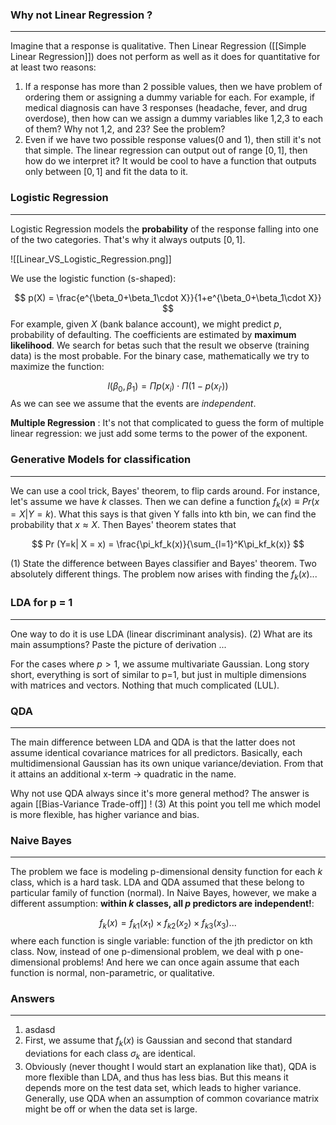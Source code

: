 ### Why not Linear Regression ?
---
Imagine that a response is qualitative. Then Linear Regression ([[Simple Linear Regression]]) does not perform as well as it does for quantitative for at least two reasons:
1) If a response has more than 2 possible values, then we have problem of ordering them or assigning a dummy variable for each. For example, if medical diagnosis can have 3 responses (headache, fever, and drug overdose), then how can we assign a dummy variables like 1,2,3 to each of them? Why not 1,2, and 23? See the problem?
2) Even if we have two possible response values(0 and 1), then still it's not that simple. The linear regression can output out of range $[0,1]$, then how do we interpret it? It would be cool to have a function that outputs only between $[0,1]$ and fit the data to it. 

### Logistic Regression 
---
Logistic Regression models the **probability** of the response falling into one of the two categories. That's why it always outputs $[0,1]$. 

![[Linear_VS_Logistic_Regression.png]]

We use the logistic function (s-shaped):

$$
p(X) = \frac{e^{\beta_0+\beta_1\cdot X}}{1+e^{\beta_0+\beta_1\cdot X}}
$$
For example, given $X$ (bank balance account), we might predict $p$, probability of defaulting. The coefficients are estimated by **maximum likelihood**. We search for betas such that the result we observe (training data) is the most probable. For the binary case, mathematically we try to maximize the function:

$$
l(\beta_0, \beta_1) = \Pi p(x_i)\cdot \Pi (1-p(x_{i'}))
$$
As we can see we assume that the events are *independent*. 

**Multiple Regression** : It's not that complicated to guess the form of multiple linear regression: we just add some terms to the power of the exponent. 

### Generative Models for classification 
---
We can use a cool trick, Bayes' theorem, to flip cards around. For instance, let's assume we have $k$ classes. Then we can define a function $f_k(x) \equiv Pr(x=X|Y = k)$. What this says is that given Y falls into kth bin, we can find the probability that $x \approx X$. Then Bayes' theorem states that 

$$
Pr (Y=k| X = x) = \frac{\pi_kf_k(x)}{\sum_{l=1}^K\pi_kf_k(x)}
$$

(1) State the difference between Bayes classifier and Bayes' theorem. Two absolutely different things. The problem now arises with finding the $f_k(x)$... 

### LDA for p = 1
---
One way to do it is use LDA (linear discriminant analysis). (2) What are its main assumptions? Paste the picture of derivation ... 


For the cases where $p>1$, we assume multivariate Gaussian. Long story short, everything is sort of similar to p=1, but just in multiple dimensions with matrices and vectors. Nothing that much complicated (LUL). 
### QDA 
---
The main difference between LDA and QDA is that the latter does not assume identical covariance matrices for all predictors. Basically, each multidimensional Gaussian has its own unique variance/deviation. From that it attains an additional x-term $\rightarrow$ quadratic in the name.

Why not use QDA always since it's more general method? The answer is again [[Bias-Variance Trade-off]] ! (3) At this point you tell me which model is more flexible, has higher variance and bias. 
### Naive Bayes
---
The problem we face is modeling p-dimensional density function for each $k$ class, which is a hard task. LDA and QDA assumed that these belong to particular family of function (normal). In Naive Bayes, however, we make a different assumption: **within $k$ classes, all $p$ predictors are independent!**:

$$
f_k(x)= f_{k1}(x_1) \times f_{k2}(x_2) \times f_{k3}(x_3) ...
$$
where each function is single variable: function of the jth predictor on kth class.
Now, instead of one p-dimensional problem, we deal with p one-dimensional problems! And here we can once again assume that each function is normal, non-parametric, or qualitative.

### Answers
---
1) asdasd
2) First, we assume that $f_k(x)$ is Gaussian and second that standard deviations for each class $\sigma_k$ are identical. 
3) Obviously (never thought I would start an explanation like that), QDA is more flexible than LDA, and thus has less bias. But this means it depends more on the test data set, which leads to higher variance. Generally, use QDA when an assumption of common covariance matrix might be off or when the data set is large.  